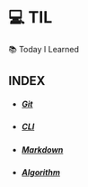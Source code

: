 # :computer: TIL 
:books: Today I Learned

## INDEX

- ##### [Git](https://github.com/Yeji-J/TIL/blob/master/Git.md)
- ##### [CLI](https://github.com/Yeji-J/TIL/blob/master/CLI.md)
- ##### [Markdown](https://github.com/Yeji-J/TIL/blob/master/Markdown.md)
- ##### [Algorithm](https://github.com/Yeji-J/TIL/blob/master/Algorithm.md)
